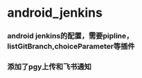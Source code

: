 # android_jenkins
### android jenkins的配置，需要pipline，listGitBranch,choiceParameter等插件
### 添加了pgy上传和飞书通知
